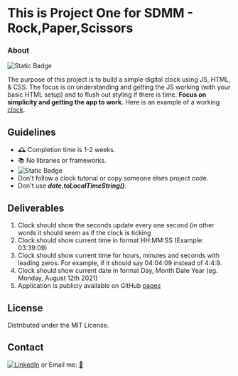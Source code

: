 This is Project One for SDMM - Rock,Paper,Scissors
============================
### About
![Static Badge](https://img.shields.io/badge/Remember-have_fun-blue)

The purpose of this project is to build a simple digital clock using JS, HTML, & CSS.
The focus is on understanding and getting the JS working (with your basic HTML setup) and to flush out
styling if there is time. **Focus on simplicity and getting the app to work.**
Here is an example of a working [clock](https://software-development-mastermind.github.io/digital-clock-1/ "sample clock").

 ## Guidelines
 - 🕰 Completion time is 1-2 weeks.
 - 📚 No libraries or frameworks.
 - ![Static Badge](https://img.shields.io/badge/Trust_and_challenge-yourself-blue)
 -  Don't follow a clock tutorial or copy someone elses project code.
 -  Don't use ***date.toLocalTimeString()***.

## Deliverables
1. Clock should show the seconds update every one second (in other words it should seem as if the clock is ticking
2. Clock should show current time in format HH:MM:SS (Example: 03:39:09)
3. Clock should show current time for hours, minutes and seconds with leading zeros.  For example, if it should say 04:04:09 instead of 4:4:9.
4. Clock should show current date in format Day, Month Date Year (eg. Monday, August 12th 2021)
5. Application is publicly available on GitHub [pages]

## License
Distributed under the MIT License.

## Contact
[![LinkedIn][linkedin-shield]][linkedin-url]   or  Email me: <a href="mailto:ericka.r.odom@gmail.com">📧</a>



[//]: # (Just testing writing comments?)

[pages]: <https://pages.github.com>
[linkedin-shield]: <https://img.shields.io/badge/-LinkedIn-black.svg?style=for-the-badge&logo=linkedin&colorB=555>
[linkedin-url]: https://linkedin.com/in/ericka-odom

  
   
 









